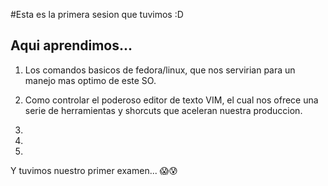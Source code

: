 #Esta es la primera sesion que tuvimos :D


Aqui aprendimos...
-------------------------------------------------------------------

1. Los comandos basicos de fedora/linux, que nos servirian para un manejo mas optimo de este SO.

2. Como controlar el poderoso editor de texto VIM, el cual nos ofrece una serie de herramientas y shorcuts que aceleran nuestra produccion.

3.

4.

5.



Y tuvimos nuestro primer examen...  :scream::cold_sweat:


